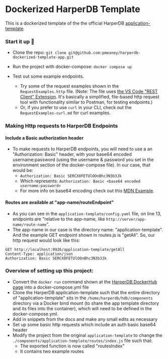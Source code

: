 # Dockerized HarperDB Template

This is a dockerized template of the the official HarperDB [application-template](https://github.com/HarperDB/application-template).

### Start it up 🚀

- Clone the repo: `git clone git@github.com:pmeaney/harperdb-dockerized-template-app.git`
- Run the project with docker-compose: `docker compose up`
- Test out some example endpoints.

  - Try some of the request examples shown in the `RequestExamples.http` file. (Note: The file uses [the VS Code "REST Client" Extension](https://marketplace.visualstudio.com/items?itemName=humao.rest-client). It's basically a simplified, file-based http request tool with functionality similar to Postman, for testing endpoints.)
  - Or, if you prefer to use `curl` in your CLI, check out the `RequestExamples-curl.md` for curl examples.

### Making Http requests to HarperDB Endpoints

#### Include a Basic authorization header

- To make requests to HarperDB endpoints, you will need to use a an "Authorization: Basic" header, with your base64 encoded username:password (using the username & password you set in the environment section of the docker-compose file). In our case, that would be:
  - `Authorization: Basic SERCX0FETUlOOnBhc3N3b3Jk`
  - Which represents: `Authorization: Basic <base64 encoded username:password>`
  - For more info on base64 encoding check out this [MDN Example](https://developer.mozilla.org/en-US/docs/Web/API/Window/btoa#examples).

#### Routes are available at "app-name/routeEndpoint"

- As you can see in the `application-template/config.yaml` file, on line 13, endpoints are "relative to the app-name, like `http://server/app-name/route-name`".
- The app-name in our case is the directory name: "application-template". And the example GET endpoint shown in routes.js is "getAll". So, our http request would look like this:

```
GET http://localhost:9926/application-template/getAll
Content-Type: application/json
Authorization: Basic SERCX0FETUlOOnBhc3N3b3Jk
```

### Overview of setting up this project:

- Convert the `docker run` command shown at the [HarperDB DockerHub page](https://hub.docker.com/r/harperdb/harperdb) into a docker-compose.yml file
- Clone the HarperDB application-template such that the entire directory of "application-template" sits in the `/home/harperdb/hdb/components` directory via a Docker bind mount (to share the app template directory and its files into the container), which will need to be defined in the docker-compose.yml.
- Add in snippets from the docs and make any small edits as necessary
- Set up some basic http requests which include an auth basic base64 header
- Modify the project from the original `application-template` to change the `./components/application-template/routes/index.js` file such that:
  - The exported function is now called "routesIndex"
  - It contains two example routes
